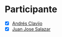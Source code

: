 # Participante

- [X] [Andrés Clavijo](Participantes/Andres-Clavijo.md)  
- [X] [Juan Jose Salazar](Participantes/Juan-Jose-Salazar.md)  